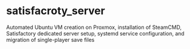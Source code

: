 # satisfacroty_server
Automated Ubuntu VM creation on Proxmox, installation of SteamCMD, Satisfactory dedicated server setup, systemd service configuration,  and migration of single-player save files
